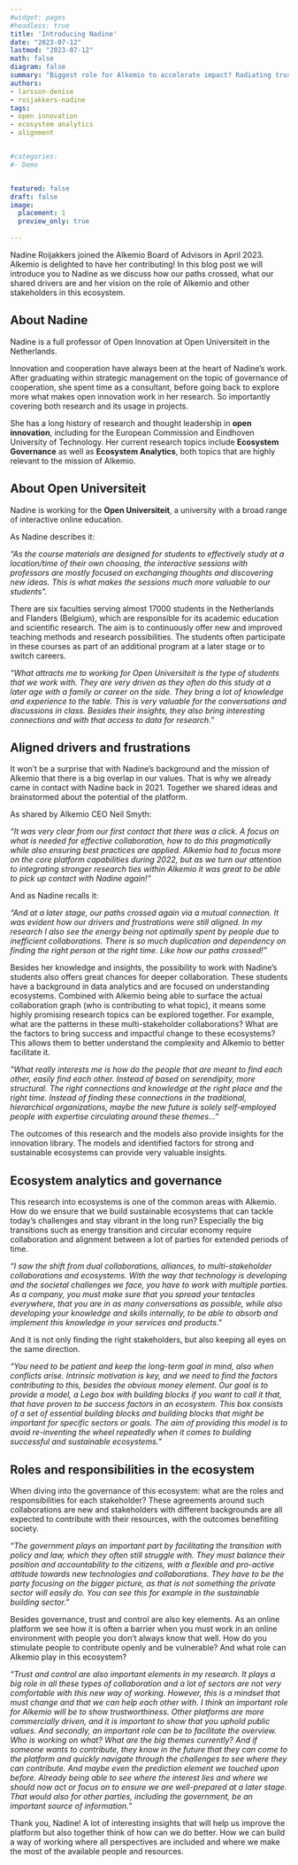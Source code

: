 ```yaml
---
#widget: pages
#headless: true
title: 'Introducing Nadine'
date: "2023-07-12"
lastmod: "2023-07-12"
math: false
diagram: false
summary: "Biggest role for Alkemio to accelerate impact? Radiating trust and providing an overview"
authors:
- larsson-denise
- roijakkers-nadine
tags:
- open innovation
- ecosystem analytics
- alignment 


#categories:
#- Demo


featured: false
draft: false
image:
  placement: 1
  preview_only: true
  
---
```



Nadine Roijakkers joined the Alkemio Board of Advisors in April 2023. Alkemio is delighted to have her contributing! In this blog post we will introduce you to Nadine as we discuss how our paths crossed, what our shared drivers are and her vision on the role of Alkemio and other stakeholders in this ecosystem.

## About Nadine

Nadine is a full professor of Open Innovation at Open Universiteit in the Netherlands.

Innovation and cooperation have always been at the heart of Nadine’s work. After graduating within strategic management on the topic of governance of cooperation, she spent time as a consultant, before going back to explore more what makes open innovation work in her research. So importantly covering both research and its usage in projects.

She has a long history of research and thought leadership in **open innovation**, including for the European Commission and Eindhoven University of Technology. Her current research topics include **Ecosystem Governance** as well as **Ecosystem Analytics**, both topics that are highly relevant to the mission of Alkemio.

## About Open Universiteit

Nadine is working for the **Open Universiteit**, a university with a broad range of interactive online education.

As Nadine describes it:

*“As the course materials are designed for students to effectively study at a location/time of their own choosing, the interactive sessions with professors are mostly focused on exchanging thoughts and discovering new ideas. This is what makes the sessions much more valuable to our students".*

There are six faculties serving almost 17000 students in the Netherlands and Flanders (Belgium), which are responsible for its academic education and scientific research. The aim is to continuously offer new and improved teaching methods and research possibilities. The students often participate in these courses as part of an additional program at a later stage or to switch careers.

*“What attracts me to working for Open Universiteit is the type of students that we work with. They are very driven as they often do this study at a later age with a family or career on the side. They bring a lot of knowledge and experience to the table. This is very valuable for the conversations and discussions in class. Besides their insights, they also bring interesting connections and with that access to data for research.”*

## Aligned drivers and frustrations

It won’t be a surprise that with Nadine’s background and the mission of Alkemio that there is a big overlap in our values. That is why we already came in contact with Nadine back in 2021. Together we shared ideas and brainstormed about the potential of the platform.

As shared by Alkemio CEO Neil Smyth:

*“It was very clear from our first contact that there was a click. A focus on what is needed for effective collaboration, how to do this pragmatically while also ensuring best practices are applied. Alkemio had to focus more on the core platform capabilities during 2022, but as we turn our attention to integrating stronger research ties within Alkemio it was great to be able to pick up contact with Nadine again!”*

And as Nadine recalls it:

*“And at a later stage, our paths crossed again via a mutual connection. It was evident how our drivers and frustrations were still aligned. In my research I also see the energy being not optimally spent by people due to inefficient collaborations. There is so much duplication and dependency on finding the right person at the right time. Like how our paths crossed!”*

Besides her knowledge and insights, the possibility to work with Nadine’s students also offers great chances for deeper collaboration. These students have a background in data analytics and are focused on understanding ecosystems. Combined with Alkemio being able to surface the actual collaboration graph (who is contributing to what topic), it means some highly promising research topics can be explored together. For example, what are the patterns in these multi-stakeholder collaborations? What are the factors to bring success and impactful change to these ecosystems? This allows them to better understand the complexity and Alkemio to better facilitate it.

*"What really interests me is how do the people that are meant to find each other, easily find each other. Instead of based on serendipity, more structural. The right connections and knowledge at the right place and the right time. Instead of finding these connections in the traditional, hierarchical organizations, maybe the new future is solely self-employed people with expertise circulating around these themes…”*

The outcomes of this research and the models also provide insights for the innovation library. The models and identified factors for strong and sustainable ecosystems can provide very valuable insights.

## Ecosystem analytics and governance

This research into ecosystems is one of the common areas with Alkemio. How do we ensure that we build sustainable ecosystems that can tackle today’s challenges and stay vibrant in the long run? Especially the big transitions such as energy transition and circular economy require collaboration and alignment between a lot of parties for extended periods of time.

*“I saw the shift from dual collaborations, alliances, to multi-stakeholder collaborations and ecosystems. With the way that technology is developing and the societal challenges we face, you have to work with multiple parties. As a company, you must make sure that you spread your tentacles everywhere, that you are in as many conversations as possible, while also developing your knowledge and skills internally, to be able to absorb and implement this knowledge in your services and products."*

And it is not only finding the right stakeholders, but also keeping all eyes on the same direction.

*“You need to be patient and keep the long-term goal in mind, also when conflicts arise. Intrinsic motivation is key, and we need to find the factors contributing to this, besides the obvious money element. Our goal is to provide a model, a Lego box with building blocks if you want to call it that, that have proven to be success factors in an ecosystem. This box consists of a set of essential building blocks and building blocks that might be important for specific sectors or goals. The aim of providing this model is to avoid re-inventing the wheel repeatedly when it comes to building successful and sustainable ecosystems.”*

## Roles and responsibilities in the ecosystem

When diving into the governance of this ecosystem: what are the roles and responsibilities for each stakeholder? These agreements around such collaborations are new and stakeholders with different backgrounds are all expected to contribute with their resources, with the outcomes benefiting society.

*“The government plays an important part by facilitating the transition with policy and law, which they often still struggle with. They must balance their position and accountability to the citizens, with a flexible and pro-active attitude towards new technologies and collaborations. They have to be the party focusing on the bigger picture, as that is not something the private sector will easily do. You can see this for example in the sustainable building sector.”*

Besides governance, trust and control are also key elements. As an online platform we see how it is often a barrier when you must work in an online environment with people you don’t always know that well. How do you stimulate people to contribute openly and be vulnerable? And what role can Alkemio play in this ecosystem?

*“Trust and control are also important elements in my research. It plays a big role in all these types of collaboration and a lot of sectors are not very comfortable with this new way of working. However, this is a mindset that must change and that we can help each other with. I think an important role for Alkemio will be to show trustworthiness. Other platforms are more commercially driven, and it is important to show that you uphold public values. And secondly, an important role can be to facilitate the overview. Who is working on what? What are the big themes currently? And if someone wants to contribute, they know in the future that they can come to the platform and quickly navigate through the challenges to see where they can contribute. And maybe even the prediction element we touched upon before. Already being able to see where the interest lies and where we should now act or focus on to ensure we are well-prepared at a later stage. That would also for other parties, including the government, be an important source of information.”*

Thank you, Nadine! A lot of interesting insights that will help us improve the platform but also together think of how can we do better. How we can build a way of working where all perspectives are included and where we make the most of the available people and resources.
